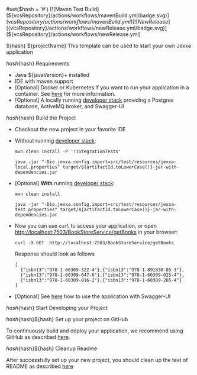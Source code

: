#set($hash = '#')
[![Maven Test Build](${vcsRepository}/actions/workflows/mavenBuild.yml/badge.svg)](${vcsRepository}/actions/workflows/mavenBuild.yml)
[![New Release](${vcsRepository}/actions/workflows/newRelease.yml/badge.svg)](${vcsRepository}/actions/workflows/newRelease.yml)

${hash} ${projectName}
This template can be used to start your own Jexxa application
 
${hash}${hash}  Requirements

*   Java ${javaVersion}+ installed
*   IDE with maven support 
*   [Optional] Docker or Kubernetes if you want to run your application in a container. See [here](README-GitHub.md) for more information.   
*   [Optional] A locally running [developer stack](deploy/developerStack.yml) providing a Postgres database, ActiveMQ broker, and Swagger-UI 

${hash}${hash} Build the Project

*   Checkout the new project in your favorite IDE

*   Without running [developer stack](deploy/developerStack.yml):
    ```shell
    mvn clean install -P '!integrationTests'

    java -jar "-Dio.jexxa.config.import=src/test/resources/jexxa-local.properties" target/${artifactId.toLowerCase()}-jar-with-dependencies.jar
    ```

*   [Optional] **With** running [developer stack](deploy/developerStack.yml):
    ```shell
    mvn clean install
    
    java -jar "-Dio.jexxa.config.import=src/test/resources/jexxa-test.properties" target/${artifactId.toLowerCase()}-jar-with-dependencies.jar
    ```

*   Now you can use `curl` to access your application, or open [http://localhost:7503/BookStoreService/getBooks](http://localhost:7503/BookStoreService/getBooks) in your browser:
    ```Console
    curl -X GET  http://localhost:7503/BookStoreService/getBooks
    ```
    Response should look as follows 
    ```Console
    [
      {"isbn13":"978-1-60309-322-4"},{"isbn13":"978-1-891830-85-3"},
      {"isbn13":"978-1-60309-047-6"},{"isbn13":"978-1-60309-025-4"},
      {"isbn13":"978-1-60309-016-2"},{"isbn13":"978-1-60309-265-4"}
    ]
    ```
*   [Optional] See [here](https://github.com/jexxa-projects/JexxaTutorials/blob/main/BookStore/README-OPENAPI.md#explore-openapi) how to use the application with Swagger-UI

${hash}${hash} Start Developing your Project

${hash}${hash}${hash} Set up your project on GitHub  

To continuously build and deploy your application, we recommend using GitHub as described [here](README-GitHub.md).

${hash}${hash}${hash} Cleanup Readme

After successfully set up your new project, you should clean up the text of README as described [here](https://www.makeareadme.com)    
